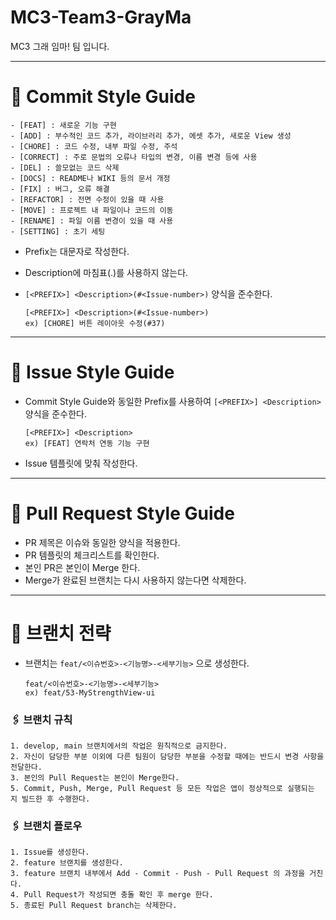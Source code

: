 # MC3-Team3-GrayMa
MC3 그래 임마! 팀 입니다.

---

# 📌 Commit Style Guide

```
- [FEAT] : 새로운 기능 구현
- [ADD] : 부수적인 코드 추가, 라이브러리 추가, 에셋 추가, 새로운 View 생성
- [CHORE] : 코드 수정, 내부 파일 수정, 주석
- [CORRECT] : 주로 문법의 오류나 타입의 변경, 이름 변경 등에 사용
- [DEL] : 쓸모없는 코드 삭제
- [DOCS] : README나 WIKI 등의 문서 개정
- [FIX] : 버그, 오류 해결
- [REFACTOR] : 전면 수정이 있을 때 사용
- [MOVE] : 프로젝트 내 파일이나 코드의 이동
- [RENAME] : 파일 이름 변경이 있을 때 사용
- [SETTING] : 초기 세팅
```

- Prefix는 대문자로 작성한다.
- Description에 마침표(.)를 사용하지 않는다.
- `[<PREFIX>] <Description>(#<Issue-number>)` 양식을 준수한다.
    
    ```
    [<PREFIX>] <Description>(#<Issue-number>)
    ex) [CHORE] 버튼 레이아웃 수정(#37)
    ```
    

---

# 📌 Issue Style Guide

- Commit Style Guide와 동일한 Prefix를 사용하여 `[<PREFIX>] <Description>` 양식을 준수한다.
    
    ```
    [<PREFIX>] <Description>
    ex) [FEAT] 연락처 연동 기능 구현
    ```
    
- Issue 템플릿에 맞춰 작성한다.

---

# 📌 Pull Request Style Guide

- PR 제목은 이슈와 동일한 양식을 적용한다.
- PR 템플릿의 체크리스트를 확인한다.
- 본인 PR은 본인이 Merge 한다.
- Merge가 완료된 브랜치는 다시 사용하지 않는다면 삭제한다.

---

# 📌 브랜치 전략

- 브랜치는 `feat/<이슈번호>-<기능명>-<세부기능>` 으로 생성한다.

  ```
  feat/<이슈번호>-<기능명>-<세부기능>
  ex) feat/53-MyStrengthView-ui
  ```

### 🖇️ 브랜치 규칙

```
1. develop, main 브랜치에서의 작업은 원칙적으로 금지한다.
2. 자신이 담당한 부분 이외에 다른 팀원이 담당한 부분을 수정할 때에는 반드시 변경 사항을 전달한다.
3. 본인의 Pull Request는 본인이 Merge한다.
5. Commit, Push, Merge, Pull Request 등 모든 작업은 앱이 정상적으로 실행되는 지 빌드한 후 수행한다.
```

### 🖇️ 브랜치 플로우

```
1. Issue를 생성한다.
2. feature 브랜치를 생성한다.
3. feature 브랜치 내부에서 Add - Commit - Push - Pull Request 의 과정을 거친다.
4. Pull Request가 작성되면 충돌 확인 후 merge 한다.
5. 종료된 Pull Request branch는 삭제한다.
```
